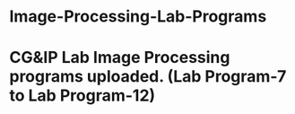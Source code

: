 # Image-Processing-Lab-Programs
# CG&IP Lab Image Processing programs uploaded. (Lab Program-7 to Lab Program-12)
